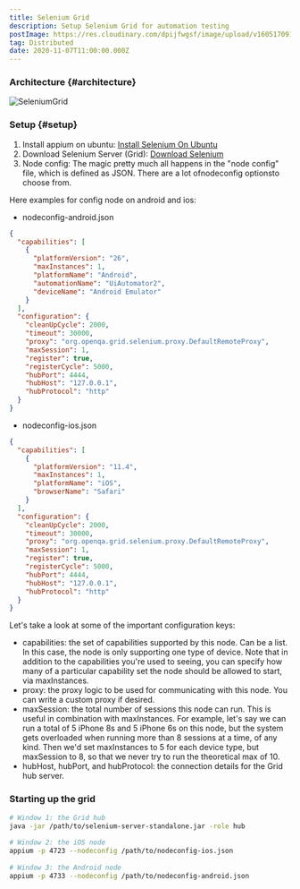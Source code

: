 ```yaml
---
title: Selenium Grid
description: Setup Selenium Grid for automation testing
postImage: https://res.cloudinary.com/dpijfwgsf/image/upload/v1605170918/blog/selenium-grid-logo-huge_mnmqaf.png
tag: Distributed
date: 2020-11-07T11:00:00.000Z
---
```


### Architecture {#architecture}
    
![SeleniumGrid](seleniumgrid-1.png)

### Setup {#setup}

1. Install appium on ubuntu: [Install Selenium On Ubuntu](https://confusedcoders.com/general-programming/mobile/how-to-install-appium-in-ubuntu)
2. Download Selenium Server (Grid): [Download Selenium](https://www.selenium.dev/downloads/ )
3. Node config: The magic pretty much all happens in the "node config" file, which is defined as JSON. There are a lot ofnodeconfig optionsto choose from.
  
Here examples for config node on android and ios:

- nodeconfig-android.json

```json
{
  "capabilities": [
    {
      "platformVersion": "26",
      "maxInstances": 1,
      "platformName": "Android",
      "automationName": "UiAutomator2",
      "deviceName": "Android Emulator"
    }
  ],
  "configuration": {
    "cleanUpCycle": 2000,
    "timeout": 30000,
    "proxy": "org.openqa.grid.selenium.proxy.DefaultRemoteProxy",
    "maxSession": 1,
    "register": true,
    "registerCycle": 5000,
    "hubPort": 4444,
    "hubHost": "127.0.0.1",
    "hubProtocol": "http"
  }
}
```

- nodeconfig-ios.json
    
```json
{
  "capabilities": [
    {
      "platformVersion": "11.4",
      "maxInstances": 1,
      "platformName": "iOS",
      "browserName": "Safari"
    }
  ],
  "configuration": {
    "cleanUpCycle": 2000,
    "timeout": 30000,
    "proxy": "org.openqa.grid.selenium.proxy.DefaultRemoteProxy",
    "maxSession": 1,
    "register": true,
    "registerCycle": 5000,
    "hubPort": 4444,
    "hubHost": "127.0.0.1",
    "hubProtocol": "http"
  }
}
```

Let's take a look at some of the important configuration keys:

- capabilities: the set of capabilities supported by this node. Can be a list. In this case, the node is only supporting one type of device. Note that in addition to the capabilities you're used to seeing, you can specify how many of a particular capability set the node should be allowed to start, via maxInstances.
- proxy: the proxy logic to be used for communicating with this node. You can write a custom proxy if desired.
- maxSession: the total number of sessions this node can run. This is useful in combination with maxInstances. For example, let's say we can run a total of 5 iPhone 8s and 5 iPhone 6s on this node, but the system gets overloaded when running more than 8 sessions at a time, of any kind. Then we'd set maxInstances to 5 for each device type, but maxSession to 8, so that we never try to run the theoretical max of 10.
- hubHost, hubPort, and hubProtocol: the connection details for the Grid hub server.

### Starting up the grid 

```bash
# Window 1: the Grid hub
java -jar /path/to/selenium-server-standalone.jar -role hub
 
# Window 2: the iOS node
appium -p 4723 --nodeconfig /path/to/nodeconfig-ios.json
 
# Window 3: the Android node
appium -p 4733 --nodeconfig /path/to/nodeconfig-android.json
```
